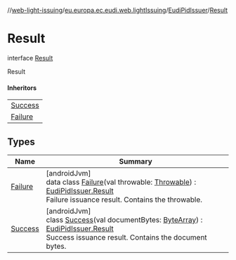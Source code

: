 //[web-light-issuing](../../../../index.md)/[eu.europa.ec.eudi.web.lightIssuing](../../index.md)/[EudiPidIssuer](../index.md)/[Result](index.md)

# Result

interface [Result](index.md)

Result

#### Inheritors

| |
|---|
| [Success](-success/index.md) |
| [Failure](-failure/index.md) |

## Types

| Name | Summary |
|---|---|
| [Failure](-failure/index.md) | [androidJvm]<br>data class [Failure](-failure/index.md)(val throwable: [Throwable](https://kotlinlang.org/api/latest/jvm/stdlib/kotlin/-throwable/index.html)) : [EudiPidIssuer.Result](index.md)<br>Failure issuance result. Contains the throwable. |
| [Success](-success/index.md) | [androidJvm]<br>class [Success](-success/index.md)(val documentBytes: [ByteArray](https://kotlinlang.org/api/latest/jvm/stdlib/kotlin/-byte-array/index.html)) : [EudiPidIssuer.Result](index.md)<br>Success issuance result. Contains the document bytes. |

